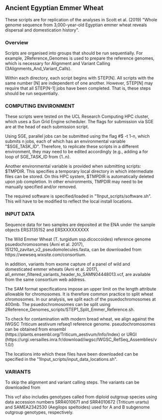 <h2> Ancient Egyptian Emmer Wheat </h2>

These scripts are for replication of the analyses in Scott et al. (2019) "Whole genome sequence from 3,000-year-old Egyptian emmer wheat reveals dispersal and domestication history". 

<h3>Overview </h3>

<p>Scripts are organised into groups that should be run sequentially. For example, 2Reference_Genomes is used to prepare the reference genomes, which is necessary for Alignment and Variant Calling (3Alignments_And_Variant_Calls).
</p>
<p>Within each directory, each script begins with STEP[N]. All scripts with the same number [N] are independent of one another. However, STEP[N] may require that all STEP[N-1] jobs have been completed. That is, these steps should be run sequentially.
</p>

<h3>COMPUTING ENVIRONMENT </h3>

<p>These scripts were tested on the UCL Research Computing HPC cluster, which uses a Sun Grid Engine scheduler. The flags for submission via SGE are at the head of each submission script.
</p>

<p>Using SGE, parallel jobs can be submitted using the flag #$ -t 1-n, which submits n jobs, each of which has an environmental variable "$SGE_TASK_ID". Therefore, to replicate these scripts in a different environment, they may need to be edited accordingly (e.g., adding a for loop of SGE_TASK_ID from {1..n}. 
</p>

<p>
Another environmental variable is provided when submitting scripts: $TMPDIR. This specifies a temporary local directory in which intermediate files can be stored. On this HPC system, $TMPDIR is automatically deleted upon job completion. In other environments, TMPDIR may need to be manually specified and/or removed. 
</p>

<p>The required software is specified/loaded in "1Input_scripts/software.sh". This will have to be modified to reflect the local install locations.
</p>

<h3>INPUT DATA </h3>

<p>Sequence data for two samples are deposited at the ENA under the sample objects ERS3135152 and ERSXXXXXXXXX
</p>

<p>The Wild Emmer Wheat (T. turgidum ssp.dicoccoides) reference genome psuedochromosomes (Avni et al. 2017), 151210_zavitan_v2_pseudomolecules.fasta, can be downloaded from https://wewseq.wixsite.com/consortium. 

<p>In addition, variants from exome capture of a panel of wild and domesticated emmer wheats (Avni et al. 2017), all_emmer_filtered_variants_header_to_SAMN04448013.vcf, are available from the same consortium web address.
</p>

<p>The SAM format specifications impose an upper limit on the length attribute allowable for chromosomes. It is therefore common practice to split wheat chromosomes. In our analysis, we split each of the psuedochromosomes at 400mb. The psuedochromosomes can be split using 2Reference_Genomes_scripts/STEP1_Split_Emmer_Reference.sh.
</p>


<p>To check for contamination with modern bread wheat, we align against the IWGSC Triticum aestivum refseq1 reference genome. pseudochromosomes can be obtained from ensembl (https://plants.ensembl.org/Triticum_aestivum/Info/Index) or URGI (https://urgi.versailles.inra.fr/download/iwgsc/IWGSC_RefSeq_Assemblies/v1.0/)
</p>

<p>The locations into which these files have been downloaded can be specified in the "1Input_scripts/input_data_locations.sh". 
</p>


<h3> VARIANTS </h3>

<p>To skip the alignment and variant calling steps. The variants can be downloaded from
</p>

<p>This vcf also includes genotypes called from diploid outgroup species using data accession numbers SRR4010671 and SRR4010672 (Triticum urartu) and SAMEA2342530 (Aegilops speltoides) used for A and B subgenome outgroup genotypes, respectively. 
</p>

